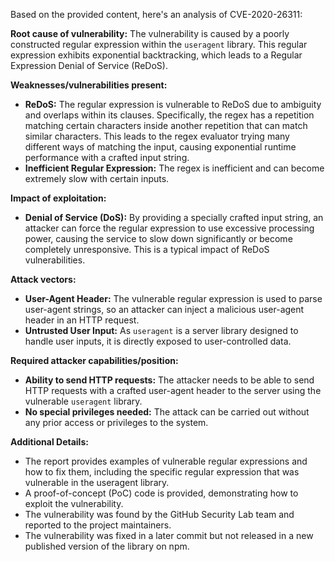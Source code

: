 Based on the provided content, here's an analysis of CVE-2020-26311:

**Root cause of vulnerability:**
The vulnerability is caused by a poorly constructed regular expression within the `useragent` library. This regular expression exhibits exponential backtracking, which leads to a Regular Expression Denial of Service (ReDoS).

**Weaknesses/vulnerabilities present:**
- **ReDoS:** The regular expression is vulnerable to ReDoS due to ambiguity and overlaps within its clauses. Specifically, the regex has a repetition matching certain characters inside another repetition that can match similar characters. This leads to the regex evaluator trying many different ways of matching the input, causing exponential runtime performance with a crafted input string.
- **Inefficient Regular Expression:** The regex is inefficient and can become extremely slow with certain inputs.

**Impact of exploitation:**
- **Denial of Service (DoS):** By providing a specially crafted input string, an attacker can force the regular expression to use excessive processing power, causing the service to slow down significantly or become completely unresponsive. This is a typical impact of ReDoS vulnerabilities.

**Attack vectors:**
- **User-Agent Header:** The vulnerable regular expression is used to parse user-agent strings, so an attacker can inject a malicious user-agent header in an HTTP request.
- **Untrusted User Input:** As `useragent` is a server library designed to handle user inputs, it is directly exposed to user-controlled data.

**Required attacker capabilities/position:**
- **Ability to send HTTP requests:** The attacker needs to be able to send HTTP requests with a crafted user-agent header to the server using the vulnerable `useragent` library.
- **No special privileges needed:** The attack can be carried out without any prior access or privileges to the system.

**Additional Details:**
- The report provides examples of vulnerable regular expressions and how to fix them, including the specific regular expression that was vulnerable in the useragent library.
- A proof-of-concept (PoC) code is provided, demonstrating how to exploit the vulnerability.
- The vulnerability was found by the GitHub Security Lab team and reported to the project maintainers.
- The vulnerability was fixed in a later commit but not released in a new published version of the library on npm.